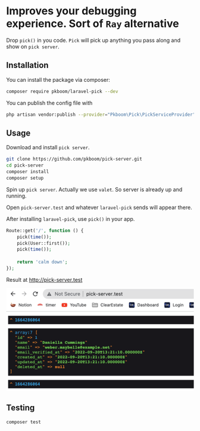 # Improves your debugging experience. Sort of `Ray` alternative

Drop `pick()` in you code. `Pick` will pick up anything you pass along and show on `pick server`.

## Installation

You can install the package via composer:

```bash
composer require pkboom/laravel-pick --dev
```

You can publish the config file with

```bash
php artisan vendor:publish --provider="Pkboom\Pick\PickServiceProvider" --tag="pick"
```

## Usage

Download and install `pick server`.

```sh
git clone https://github.com/pkboom/pick-server.git
cd pick-server
composer install
composer setup
```

Spin up `pick server`. Actually we use `valet`. So server is already up and running.

Open `pick-server.test` and whatever `laravel-pick` sends will appear there.

After installing `laravel-pick`, use `pick()` in your app.

```php
Route::get('/', function () {
    pick(time());
    pick(User::first());
    pick(time());

    return 'calm down';
});
```

Result at http://pick-server.test

<img src="image2.png" />

## Testing

```bash
composer test
```
